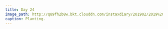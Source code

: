 ```yaml
---
title: Day 24
image_path: http://q89fh2b8w.bkt.clouddn.com/instaxdiary/201902/2019%202%2028.jpg
caption: Planting.
---
```


